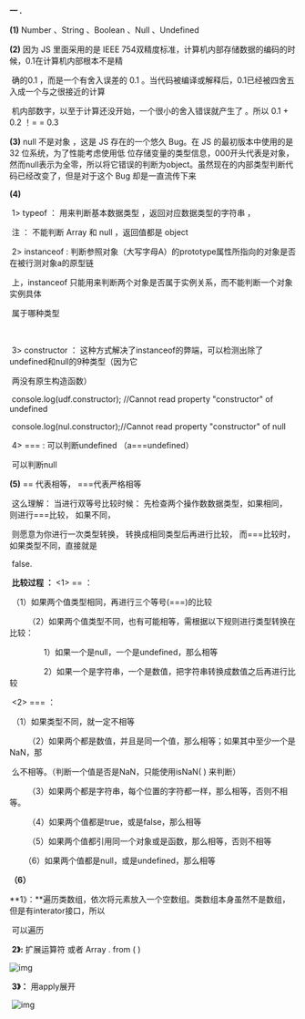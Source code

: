 **一 .**

**(1)** Number 、String 、Boolean 、Null 、Undefined

**(2)** 因为 JS 里面采用的是 IEEE 754双精度标准，计算机内部存储数据的编码的时候，0.1在计算机内部根本不是精

​      确的0.1 ，而是一个有舍入误差的 0.1 。当代码被编译或解释后，0.1已经被四舍五入成一个与之很接近的计算

​      机内部数字，以至于计算还没开始，一个很小的舍入错误就产生了 。所以 0.1 + 0.2 ！= = 0.3

**(3)** null 不是对象 ，这是 JS 存在的一个悠久 Bug。在 JS 的最初版本中使用的是 32 位系统，为了性能考虑使用低    位存储变量的类型信息，000开头代表是对象，然而null表示为全零，所以将它错误的判断为object。虽然现在的内部类型判断代码已经改变了，但是对于这个 Bug 却是一直流传下来

**(4)**   

​          1> typeof  ： 用来判断基本数据类型 ，返回对应数据类型的字符串 ，

​                                   注 ： 不能判断 Array 和 null ，返回值都是 object 

 

​          2> instanceof :  判断参照对象（大写字母A）的prototype属性所指向的对象是否在被行测对象a的原型链

​                                       上，instanceof 只能用来判断两个对象是否属于实例关系，而不能判断一个对象实例具体 

​                                       属于哪种类型

​         

​          3> constructor ： 这种方式解决了instanceof的弊端，可以检测出除了undefined和null的9种类型（因为它

​                                          两没有原生构造函数）

​                                          console.log(udf.constructor); //Cannot read property "constructor" of undefined

​                                          console.log(nul.constructor);//Cannot read property "constructor" of null



​          4> === :                    可以判断undefined （a===undefined）                                           

​                                            可以判断null 



  **(5)**    == 代表相等， ===代表严格相等

​        这么理解： 当进行双等号比较时候： 先检查两个操作数数据类型，如果相同， 则进行===比较， 如果不同， 

​        则愿意为你进行一次类型转换， 转换成相同类型后再进行比较， 而===比较时， 如果类型不同，直接就是

​         false.

​        **比较过程 ：** <1> ==      ：

​                                                     （1）如果两个值类型相同，再进行三个等号(===)的比较

　　                                           （2）如果两个值类型不同，也有可能相等，需根据以下规则进行类型转换在比较：

　　　　                                                   1）如果一个是null，一个是undefined，那么相等

　　　                                                   　2）如果一个是字符串，一个是数值，把字符串转换成数值之后再进行比较

​                              <2> ===       ： 

​                                               （1）如果类型不同，就一定不相等

　　                                      （2）如果两个都是数值，并且是同一个值，那么相等；如果其中至少一个是NaN，那

​                                                 么不相等。（判断一个值是否是NaN，只能使用isNaN( ) 来判断）

　　                                      （3）如果两个都是字符串，每个位置的字符都一样，那么相等，否则不相等。

　　                                      （4）如果两个值都是true，或是false，那么相等

　　                                      （5）如果两个值都引用同一个对象或是函数，那么相等，否则不相等

　                                      　（6）如果两个值都是null，或是undefined，那么相等

**（6）**  

​               **1》：**遍历类数组，依次将元素放入一个空数组。类数组本身虽然不是数组，但是有interator接口，所以

​                         可以遍历

​               **2》:**   扩展运算符 或者 Array . from ( ) 

![img](https://img-blog.csdn.net/20180719002007510?watermark/2/text/aHR0cHM6Ly9ibG9nLmNzZG4ubmV0L3dlaXhpbl80MjczMzE1NQ==/font/5a6L5L2T/fontsize/400/fill/I0JBQkFCMA==/dissolve/70)



​            **3》：** 用apply展开

​                      ![img](https://img-blog.csdn.net/20180719003043306?watermark/2/text/aHR0cHM6Ly9ibG9nLmNzZG4ubmV0L3dlaXhpbl80MjczMzE1NQ==/font/5a6L5L2T/fontsize/400/fill/I0JBQkFCMA==/dissolve/70)